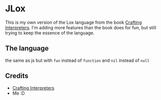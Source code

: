 # JLox

This is my own version of the Lox language from the book [Crafting Interpreters](http://craftinginterpreters.com/).
I'm adding more features than the book does for fun, but still trying to keep the essence of the language.

## The language
the same as js but with `fun` instead of `function` and `nil` instead of `null`

## Credits
- [Crafting Interpreters](http://craftinginterpreters.com/)
- Me :D
